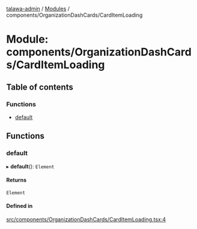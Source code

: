 [talawa-admin](../README.md) / [Modules](../modules.md) / components/OrganizationDashCards/CardItemLoading

# Module: components/OrganizationDashCards/CardItemLoading

## Table of contents

### Functions

- [default](components_OrganizationDashCards_CardItemLoading.md#default)

## Functions

### default

▸ **default**(): `Element`

#### Returns

`Element`

#### Defined in

[src/components/OrganizationDashCards/CardItemLoading.tsx:4](https://github.com/KryptonANSHU/talawa-admin/blob/5a625c7/src/components/OrganizationDashCards/CardItemLoading.tsx#L4)
